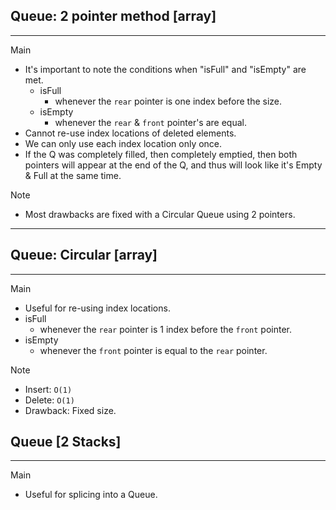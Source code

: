 ## Queue: 2 pointer method [array]

-------------------------
  Main
  - It's important to note the conditions when "isFull" and "isEmpty" are met.
    - isFull
      - whenever the `rear` pointer is one index before the size.
    - isEmpty
      - whenever the `rear` & `front` pointer's are equal.
  - Cannot re-use index locations of deleted elements.
  - We can only use each index location only once.
  - If the Q was completely filled, then completely emptied,
    then both pointers will appear at the end of the Q,
    and thus will look like it's Empty & Full at the same time.

  Note
  - Most drawbacks are fixed with a Circular Queue using 2 pointers.
-------------------------


## Queue: Circular [array]

-------------------------
  Main
  - Useful for re-using index locations.
  - isFull
    - whenever the `rear` pointer is 1 index before the `front` pointer.
  - isEmpty
    - whenever the `front` pointer is equal to the `rear` pointer.

  Note
  - Insert: `O(1)`
  - Delete: `O(1)`
  - Drawback: Fixed size.

## Queue [2 Stacks]

-------------------------
  Main
  - Useful for splicing into a Queue.